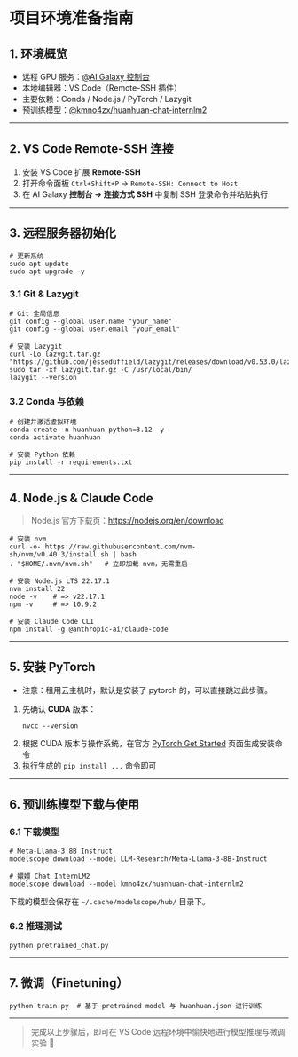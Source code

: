 # 项目环境准备指南

## 1. 环境概览
- 远程 GPU 服务：[@AI Galaxy 控制台](https://gpu.ai-galaxy.cn/console/dashboard)  
- 本地编辑器：VS Code（Remote-SSH 插件）  
- 主要依赖：Conda / Node.js / PyTorch / Lazygit  
- 预训练模型：[@kmno4zx/huanhuan-chat-internlm2](https://www.modelscope.cn/models/kmno4zx/huanhuan-chat-internlm2)

---

## 2. VS Code Remote-SSH 连接
1. 安装 VS Code 扩展 **Remote-SSH**  
2. 打开命令面板 `Ctrl+Shift+P` → `Remote-SSH: Connect to Host`  
3. 在 AI Galaxy **控制台 → 连接方式 SSH** 中复制 SSH 登录命令并粘贴执行

---

## 3. 远程服务器初始化
```shell
# 更新系统
sudo apt update
sudo apt upgrade -y
```

### 3.1 Git & Lazygit
```shell
# Git 全局信息
git config --global user.name "your_name"
git config --global user.email "your_email"

# 安装 Lazygit
curl -Lo lazygit.tar.gz "https://github.com/jesseduffield/lazygit/releases/download/v0.53.0/lazygit_0.53.0_Linux_x86_64.tar.gz"
sudo tar -xf lazygit.tar.gz -C /usr/local/bin/
lazygit --version 
```

### 3.2 Conda 与依赖
```shell
# 创建并激活虚拟环境
conda create -n huanhuan python=3.12 -y
conda activate huanhuan

# 安装 Python 依赖
pip install -r requirements.txt
```

---

## 4. Node.js & Claude Code
> Node.js 官方下载页：<https://nodejs.org/en/download>

```shell
# 安装 nvm
curl -o- https://raw.githubusercontent.com/nvm-sh/nvm/v0.40.3/install.sh | bash
. "$HOME/.nvm/nvm.sh"   # 立即加载 nvm，无需重启

# 安装 Node.js LTS 22.17.1
nvm install 22
node -v    # => v22.17.1
npm -v     # => 10.9.2

# 安装 Claude Code CLI
npm install -g @anthropic-ai/claude-code
```

---

## 5. 安装 PyTorch

- 注意：租用云主机时，默认是安装了 pytorch 的，可以直接跳过此步骤。

1. 先确认 **CUDA** 版本：
   ```shell
   nvcc --version
   ```
2. 根据 CUDA 版本与操作系统，在官方 [PyTorch Get Started](https://pytorch.org/get-started/locally/) 页面生成安装命令  
3. 执行生成的 `pip install ...` 命令即可

---

## 6. 预训练模型下载与使用
### 6.1 下载模型
```shell
# Meta-Llama-3 8B Instruct
modelscope download --model LLM-Research/Meta-Llama-3-8B-Instruct

# 嬛嬛 Chat InternLM2
modelscope download --model kmno4zx/huanhuan-chat-internlm2
```

下载的模型会保存在 `~/.cache/modelscope/hub/` 目录下。

### 6.2 推理测试
```shell
python pretrained_chat.py
```

---

## 7. 微调（Finetuning）
```shell
python train.py  # 基于 pretrained model 与 huanhuan.json 进行训练
```

---

> 完成以上步骤后，即可在 VS Code 远程环境中愉快地进行模型推理与微调实验 🚀
